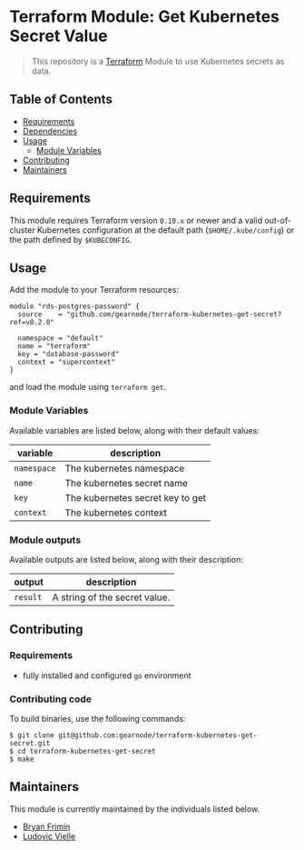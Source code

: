# Terraform Module: Get Kubernetes Secret Value

> This repository is a [Terraform](https://terraform.io/) Module to use Kubernetes secrets as data.

## Table of Contents

- [Requirements](#requirements)
- [Dependencies](#dependencies)
- [Usage](#usage)
  - [Module Variables](#module-variables)
- [Contributing](#contributing)
- [Maintainers](#maintainers)

## Requirements

This module requires Terraform version `0.10.x` or newer and a valid out-of-cluster Kubernetes configuration at the default path (`$HOME/.kube/config`) or the path defined by `$KUBECONFIG`.

## Usage

Add the module to your Terraform resources:

```hcl
module "rds-postgres-password" {
  source    = "github.com/gearnode/terraform-kubernetes-get-secret?ref=v0.2.0"

  namespace = "default"
  name = "terraform"
  key = "database-password"
  context = "supercontext"
}
```

and load the module using `terraform get`.

### Module Variables

Available variables are listed below, along with their default values:

| variable    | description                      |
|-------------|----------------------------------|
| `namespace` | The kubernetes namespace         |
| `name`      | The kubernetes secret name       |
| `key`       | The kubernetes secret key to get |
| `context`   | The kubernetes context           |

### Module outputs

Available outputs are listed below, along with their description:

| output    | description                   |
|-----------|-------------------------------|
| `result`  | A string of the secret value. |

## Contributing

### Requirements

- fully installed and configured `go` environment

### Contributing code

To build binaries, use the following commands:

```
$ git clone git@github.com:gearnode/terraform-kubernetes-get-secret.git
$ cd terraform-kubernetes-get-secret
$ make
```

## Maintainers

This module is currently maintained by the individuals listed below.

- [Bryan Frimin](https://github.com/gearnode)
- [Ludovic Vielle](https://github.com/lukkor)
